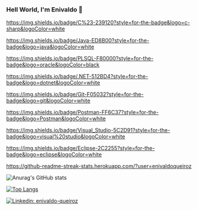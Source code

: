 ### Hell World, I'm Enivaldo 👋

https://img.shields.io/badge/C%23-239120?style=for-the-badge&logo=c-sharp&logoColor=white

https://img.shields.io/badge/Java-ED8B00?style=for-the-badge&logo=java&logoColor=white

https://img.shields.io/badge/PLSQL-F80000?style=for-the-badge&logo=oracle&logoColor=black

https://img.shields.io/badge/.NET-512BD4?style=for-the-badge&logo=dotnet&logoColor=white

https://img.shields.io/badge/Git-F05032?style=for-the-badge&logo=git&logoColor=white

https://img.shields.io/badge/Postman-FF6C37?style=for-the-badge&logo=Postman&logoColor=white

https://img.shields.io/badge/Visual_Studio-5C2D91?style=for-the-badge&logo=visual%20studio&logoColor=white

https://img.shields.io/badge/Eclipse-2C2255?style=for-the-badge&logo=eclipse&logoColor=white

https://github-readme-streak-stats.herokuapp.com/?user=enivaldoqueiroz

![Anurag's GitHub stats](https://github-readme-stats.vercel.app/api?username=enivaldoqueiroz&show_icons=true)

[![Top Langs](https://github-readme-stats.vercel.app/api/top-langs/?username=enivaldoqueiroz&show_icons=true)](https://github.com/enivaldoqueiroz/github-readme-stats)

[![Linkedin: enivaldo-queiroz](https://img.shields.io/badge/-Linkedin-blue?style=flat-square&logo=Linkedin&logoColor=white&link=https://www.linkedin.com/in/enivaldo-queiroz-138996121//)](https://www.linkedin.com/in/enivaldo-queiroz-138996121/) 
